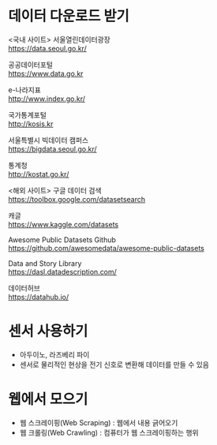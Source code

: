 # 데이터 다운로드 받기

<국내 사이트>
서울열린데이터광장  
https://data.seoul.go.kr/

공공데이터포털  
https://www.data.go.kr

e-나라지표  
http://www.index.go.kr/

국가통계포털  
http://kosis.kr

서울특별시 빅데이터 캠퍼스  
https://bigdata.seoul.go.kr/

통계청  
http://kostat.go.kr/



<해외 사이트>
구글 데이터 검색  
https://toolbox.google.com/datasetsearch

캐글  
https://www.kaggle.com/datasets

Awesome Public Datasets Github  
https://github.com/awesomedata/awesome-public-datasets

Data and Story Library  
https://dasl.datadescription.com/

데이터허브  
https://datahub.io/

# 센서 사용하기
- 아두이노, 라즈베리 파이
- 센서로 물리적인 현상을 전기 신호로 변환해 데이터를 만들 수 있음

# 웹에서 모으기
- 웹 스크레이핑(Web Scraping) : 웹에서 내용 긁어오기
- 웹 크롤링(Web Crawling) : 컴퓨터가 웹 스크레이핑하는 행위
